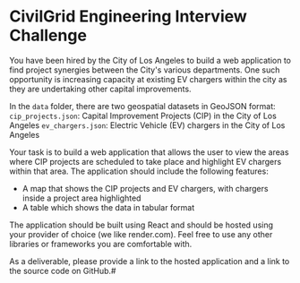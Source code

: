 # CivilGrid Engineering Interview Challenge

You have been hired by the City of Los Angeles to build a web application to find project synergies between the City's various departments. One such opportunity is increasing capacity at existing EV chargers within the city as they are undertaking other capital improvements.

In the `data` folder, there are two geospatial datasets in GeoJSON format:
`cip_projects.json`: Capital Improvement Projects (CIP) in the City of Los Angeles
`ev_chargers.json`: Electric Vehicle (EV) chargers in the City of Los Angeles

Your task is to build a web application that allows the user to view the areas where CIP projects are scheduled to take place and highlight EV chargers within that area. The application should include the following features:
- A map that shows the CIP projects and EV chargers, with chargers inside a project area highlighted
- A table which shows the data in tabular format

The application should be built using React and should be hosted using your provider of choice (we like render.com). Feel free to use any other libraries or frameworks you are comfortable with.

As a deliverable, please provide a link to the hosted application and a link to the source code on GitHub.#
